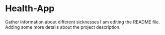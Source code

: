 # Health-App
Gather information about different sicknesses
I am editing the README file. Adding some more details about the project description.
